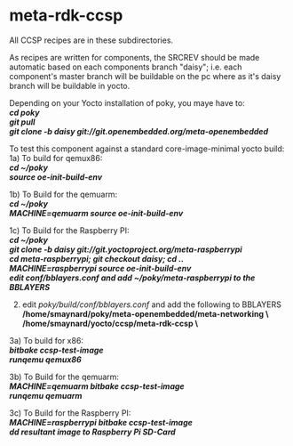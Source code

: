 meta-rdk-ccsp
=============

All CCSP recipes are in these subdirectories.

As recipes are written for components, the SRCREV should be made automatic based on each components branch "daisy"; i.e. each component's master branch will be buildable on the pc where as it's daisy branch will be buildable in yocto.

Depending on your Yocto installation of poky, you maye have to:<br>
<b><i>cd poky</i></b><br>
<b><i>git pull</i></b><br>
<b><i>git clone -b daisy git://git.openembedded.org/meta-openembedded</i></b><br>

To test this component against a standard core-image-minimal yocto build:
1a) To build for qemux86:<br>
<b><i>cd ~/poky</i></b><br>
<b><i>source oe-init-build-env</i></b><br>

1b) To Build for the qemuarm:<br>
<b><i>cd ~/poky</i></b><br>
<b><i>MACHINE=qemuarm source oe-init-build-env</i></b><br>

1c) To Build for the Raspberry PI:<br>
<b><i>cd ~/poky</i></b><br>
<b><i>git clone -b daisy git://git.yoctoproject.org/meta-raspberrypi</i></b><br>
<b><i>cd meta-raspberrypi; git checkout daisy; cd ..</i></b><br>
<b><i>MACHINE=raspberrypi source oe-init-build-env</i></b><br>
<b><i>edit conf/bblayers.conf and add ~/poky/meta-raspberrypi to the BBLAYERS</i></b><br>

2) edit <i>poky/build/conf/bblayers.conf</i> and add the following to BBLAYERS<br>
<b>/home/smaynard/poky/meta-openembedded/meta-networking \\</b><br>
<b>/home/smaynard/yocto/ccsp/meta-rdk-ccsp \\</b>

3a) To build for x86:<br>
<b><i>bitbake ccsp-test-image</i></b><br>
<b><i>runqemu qemux86</i></b><br>

3b) To Build for the qemuarm:<br>
<b><i>MACHINE=qemuarm bitbake ccsp-test-image</i></b><br>
<b><i>runqemu qemuarm</i></b><br>

3c) To Build for the Raspberry PI:<br>
<b><i>MACHINE=raspberrypi bitbake ccsp-test-image</i></b><br>
<b><i>dd resultant image to Raspberry Pi SD-Card</i></b><br>
